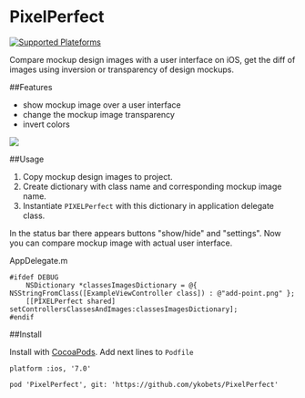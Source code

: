 # PixelPerfect
[![Supported Plateforms](https://img.shields.io/badge/platform-ios-brightgreen.svg)](https://github.com/ykobets/PixelPerfect) 

Compare mockup design images with a user interface on iOS, get the diff of images using inversion or transparency of design mockups.

##Features
* show mockup image over a user interface
* change the mockup image transparency
* invert colors

![](https://github.com/ykobets/PixelPerfect/blob/master/example.gif)

##Usage

1. Copy mockup design images to project. 
2. Create dictionary with class name and corresponding mockup image name. 
3. Instantiate `PIXELPerfect` with this dictionary in application delegate class. 

In the status bar there appears buttons "show/hide" and "settings".
Now you can compare mockup image with actual user interface.

AppDelegate.m
```
#ifdef DEBUG
    NSDictionary *classesImagesDictionary = @{ NSStringFromClass([ExampleViewController class]) : @"add-point.png" };
    [[PIXELPerfect shared] setControllersClassesAndImages:classesImagesDictionary];
#endif
```

##Install

Install with [CocoaPods](http://cocoapods.org/). Add next lines to `Podfile`

```
platform :ios, '7.0'

pod 'PixelPerfect', git: 'https://github.com/ykobets/PixelPerfect'
```
